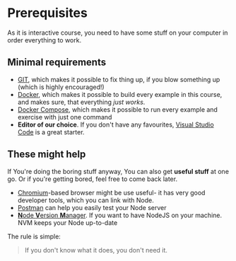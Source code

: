 # Prerequisites
As it is interactive course, you need to have some stuff on your computer in order everything to work.

## Minimal requirements
- [GIT](), which makes it possible to fix thing up, if you blow something up (which is highly encouraged!)
- [Docker](https://docs.docker.com/install/), which makes it possible to build every example in this course, and makes sure, that everything _just works_.
- [Docker Compose](https://github.com/Yelp/docker-compose/blob/master/docs/install.md), which makes it possible to run every example and exercise with just one command
- **Editor of our choice**. If you don't have any favourites, [Visual Studio Code](https://code.visualstudio.com/) is a great starter.

## These might help
If You're doing the boring stuff anyway, You can also get **useful stuff** at one go. Or if you're getting bored, feel free to come back later.
  - [Chromium](https://www.chromium.org/)\-based browser might be use useful- it has very good developer tools, which you can link with Node.
  - [Postman](https://www.getpostman.com/) can help you easily test your Node server
  - [**N**ode **V**ersion **M**anager](https://github.com/nvm-sh/nvm#installation-and-update). 
  If you want to have NodeJS on your machine. NVM keeps your Node up-to-date

The rule is simple:
> If you don't know what it does, you don't need it.
